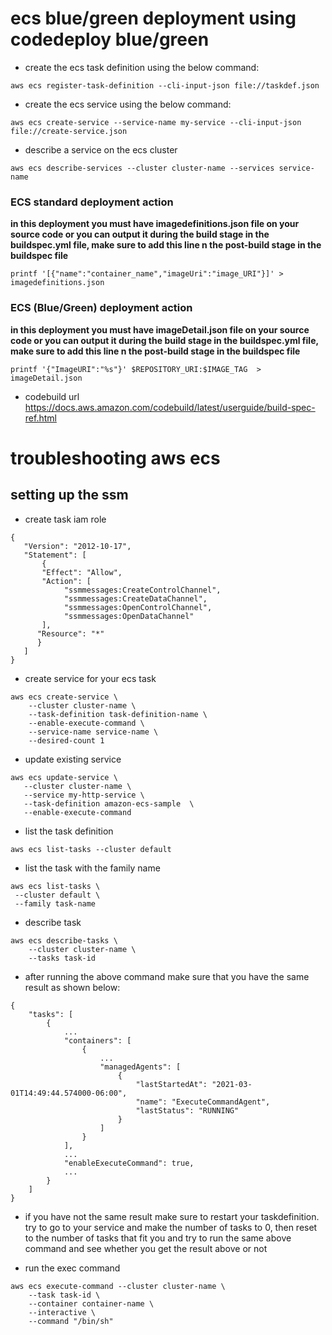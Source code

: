 # ecs blue/green deployment using codedeploy blue/green



* create the ecs task definition using the below command:
```
aws ecs register-task-definition --cli-input-json file://taskdef.json
```

* create the ecs service using the below command:

```
aws ecs create-service --service-name my-service --cli-input-json file://create-service.json
```

* describe a service on the ecs cluster

```
aws ecs describe-services --cluster cluster-name --services service-name
```


### ECS standard deployment action

**in this deployment you must have imagedefinitions.json file on your source code or you can 
output it during the build stage in the buildspec.yml file, make sure to add this line n the post-build stage in the buildspec file**

```
printf '[{"name":"container_name","imageUri":"image_URI"}]' > imagedefinitions.json
```

### ECS (Blue/Green) deployment action

**in this deployment you must have imageDetail.json file on your source code or you can 
output it during the build stage in the buildspec.yml file, make sure to add this line n the post-build stage in the buildspec file**
```
printf '{"ImageURI":"%s"}' $REPOSITORY_URI:$IMAGE_TAG  > imageDetail.json
```
* codebuild url
https://docs.aws.amazon.com/codebuild/latest/userguide/build-spec-ref.html


# troubleshooting aws ecs

## setting up the ssm

* create task iam role

```
{
   "Version": "2012-10-17",
   "Statement": [
       {
       "Effect": "Allow",
       "Action": [
            "ssmmessages:CreateControlChannel",
            "ssmmessages:CreateDataChannel",
            "ssmmessages:OpenControlChannel",
            "ssmmessages:OpenDataChannel"
       ],
      "Resource": "*"
      }
   ]
}
```

* create service for your ecs task

```
aws ecs create-service \
    --cluster cluster-name \
    --task-definition task-definition-name \
    --enable-execute-command \
    --service-name service-name \
    --desired-count 1

```

* update existing service 

```
aws ecs update-service \
   --cluster cluster-name \
   --service my-http-service \
   --task-definition amazon-ecs-sample  \
   --enable-execute-command 
```
* list the task definition 

```
aws ecs list-tasks --cluster default
```

* list the task with the family name

```
aws ecs list-tasks \ 
 --cluster default \
 --family task-name
```

* describe task

```
aws ecs describe-tasks \
    --cluster cluster-name \
    --tasks task-id

```
* after running the above command make sure that you have the same result as shown below:

```
{
    "tasks": [
        {
            ...
            "containers": [
                {
                    ...
                    "managedAgents": [
                        {
                            "lastStartedAt": "2021-03-01T14:49:44.574000-06:00",
                            "name": "ExecuteCommandAgent",
                            "lastStatus": "RUNNING"
                        }
                    ]
                }
            ],
            ...
            "enableExecuteCommand": true,
            ...
        }
    ]
}

```
* if you have not the same result make sure to restart your taskdefinition. try to go to your service and 
make the number of tasks to 0, then reset to the number of tasks that fit you and try to run the same above 
command and see whether you get the result above or not


* run the exec command

```
aws ecs execute-command --cluster cluster-name \
    --task task-id \
    --container container-name \
    --interactive \
    --command "/bin/sh"

```
